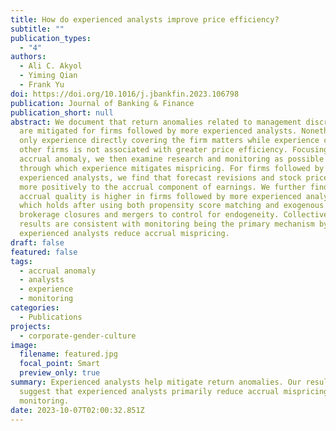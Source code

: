 ```yaml
---
title: How do experienced analysts improve price efficiency?
subtitle: ""
publication_types:
  - "4"
authors:
  - Ali C. Akyol
  - Yiming Qian
  - Frank Yu
doi: https://doi.org/10.1016/j.jbankfin.2023.106798
publication: Journal of Banking & Finance
publication_short: null
abstract: We document that return anomalies related to management discretions
  are mitigated for firms followed by more experienced analysts. Nonetheless,
  only experience directly covering the firm matters while experience covering
  other firms is not associated with greater price efficiency. Focusing on the
  accrual anomaly, we then examine research and monitoring as possible channels
  through which experience mitigates mispricing. For firms followed by more
  experienced analysts, we find that forecast revisions and stock prices respond
  more positively to the accrual component of earnings. We further find that
  accrual quality is higher in firms followed by more experienced analysts,
  which holds after using both propensity score matching and exogenous events of
  brokerage closures and mergers to control for endogeneity. Collectively, our
  results are consistent with monitoring being the primary mechanism by which
  experienced analysts reduce accrual mispricing.
draft: false
featured: false
tags:
  - accrual anomaly
  - analysts
  - experience
  - monitoring
categories:
  - Publications
projects:
  - corporate-gender-culture
image:
  filename: featured.jpg
  focal_point: Smart
  preview_only: true
summary: Experienced analysts help mitigate return anomalies. Our results
  suggest that experienced analysts primarily reduce accrual mispricing through
  monitoring.
date: 2023-10-07T02:00:32.851Z
---
```

